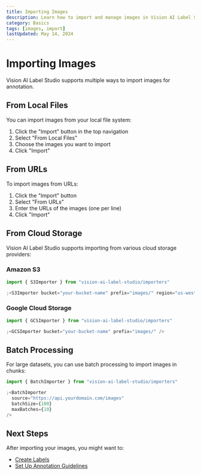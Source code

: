 ```yaml
---
title: Importing Images
description: Learn how to import and manage images in Vision AI Label Studio
category: Basics
tags: [images, import]
lastUpdated: May 14, 2024
---
```


# Importing Images

Vision AI Label Studio supports multiple ways to import images for annotation.

## From Local Files

You can import images from your local file system:

1. Click the "Import" button in the top navigation
2. Select "From Local Files"
3. Choose the images you want to import
4. Click "Import"

## From URLs

To import images from URLs:

1. Click the "Import" button
2. Select "From URLs"
3. Enter the URLs of the images (one per line)
4. Click "Import"

## From Cloud Storage

Vision AI Label Studio supports importing from various cloud storage providers:

### Amazon S3

```jsx
import { S3Importer } from "vision-ai-label-studio/importers"

;<S3Importer bucket="your-bucket-name" prefix="images/" region="us-west-2" />
```

### Google Cloud Storage

```jsx
import { GCSImporter } from "vision-ai-label-studio/importers"

;<GCSImporter bucket="your-bucket-name" prefix="images/" />
```

## Batch Processing

For large datasets, you can use batch processing to import images in chunks:

```jsx
import { BatchImporter } from "vision-ai-label-studio/importers"

;<BatchImporter
  source="https://api.yourdomain.com/images"
  batchSize={100}
  maxBatches={10}
/>
```

## Next Steps

After importing your images, you might want to:

- [Create Labels](/documentation/creating-labels)
- [Set Up Annotation Guidelines](/documentation/annotation-guidelines)
